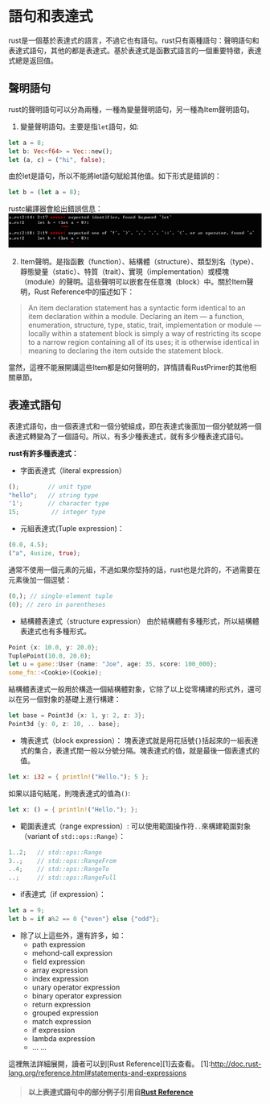 # 語句和表達式
  rust是一個基於表達式的語言，不過它也有語句。rust只有兩種語句：聲明語句和表達式語句，其他的都是表達式。基於表達式是函數式語言的一個重要特徵，表達式總是返回值。

## 聲明語句
  rust的聲明語句可以分為兩種，一種為變量聲明語句，另一種為Item聲明語句。
  1. 變量聲明語句。主要是指`let`語句，如:

  ```rust
  let a = 8;
  let b: Vec<f64> = Vec::new();
  let (a, c) = ("hi", false);
  ```
  
  由於let是語句，所以不能將let語句賦給其他值。如下形式是錯誤的：
  
  ```rust
  let b = (let a = 8);
  ```
  
  rustc編譯器會給出錯誤信息：![error](../images/function-statement-expression.png)

  2. Item聲明。是指函數（function）、結構體（structure）、類型別名（type）、靜態變量（static）、特質（trait）、實現（implementation）或模塊（module）的聲明。這些聲明可以嵌套在任意塊（block）中。關於Item聲明，Rust Reference中的描述如下：
  > An item declaration statement has a syntactic form identical to an item declaration within a module. Declaring an item — a function, enumeration, structure, type, static, trait, implementation or module — locally within a statement block is simply a way of restricting its scope to a narrow region containing all of its uses; it is otherwise identical in meaning to declaring the item outside the statement block.

  當然，這裡不能展開講這些Item都是如何聲明的，詳情請看RustPrimer的其他相關章節。

## 表達式語句
  表達式語句，由一個表達式和一個分號組成，即在表達式後面加一個分號就將一個表達式轉變為了一個語句。所以，有多少種表達式，就有多少種表達式語句。

  __rust有許多種表達式：__
  * 字面表達式（literal expression）

  ```rust
  ();        // unit type
  "hello";   // string type
  '1';       // character type
  15;         // integer type
  ```

  * 元組表達式(Tuple expression)：

  ```rust
  (0.0, 4.5);
  ("a", 4usize, true);
  ```
  
  通常不使用一個元素的元組，不過如果你堅持的話，rust也是允許的，不過需要在元素後加一個逗號：
  
  ```rust
  (0,); // single-element tuple
  (0); // zero in parentheses
  ```

  * 結構體表達式（structure expression）
  由於結構體有多種形式，所以結構體表達式也有多種形式。
  
  ```rust
  Point {x: 10.0, y: 20.0};
  TuplePoint(10.0, 20.0);
  let u = game::User {name: "Joe", age: 35, score: 100_000};
  some_fn::<Cookie>(Cookie);
  ```
  
  結構體表達式一般用於構造一個結構體對象，它除了以上從零構建的形式外，還可以在另一個對象的基礎上進行構建：
  
  ```rust
  let base = Point3d {x: 1, y: 2, z: 3};
  Point3d {y: 0, z: 10, .. base};
  ```

  * 塊表達式（block expression）：
  塊表達式就是用花括號`{}`括起來的一組表達式的集合，表達式間一般以分號分隔。塊表達式的值，就是最後一個表達式的值。
  
  ```rust
  let x: i32 = { println!("Hello."); 5 };
  ```
  
  如果以語句結尾，則塊表達式的值為`()`:
  
  ```rust
  let x: () = { println!("Hello."); };
  ```

  * 範圍表達式（range expression）:
  可以使用範圍操作符`..`來構建範圍對象（variant of `std::ops::Range`）：
  
  ```rust
  1..2;   // std::ops::Range
  3..;    // std::ops::RangeFrom
  ..4;    // std::ops::RangeTo
  ..;     // std::ops::RangeFull
  ```

  * if表達式（if expression）：

  ```rust
  let a = 9;
  let b = if a%2 == 0 {"even"} else {"odd"};
  ```

  * 除了以上這些外，還有許多，如：
    + path expression
    + mehond-call expression
    + field expression
    + array expression
    + index expression
    + unary operator expression
    + binary operator expression
    + return expression
    + grouped expression
    + match expression
    + if expression
    + lambda expression
    + ... ...

  這裡無法詳細展開，讀者可以到[Rust Reference][1]去查看。
  [1]:http://doc.rust-lang.org/reference.html#statements-and-expressions

> #### 以上表達式語句中的部分例子引用自[Rust Reference][ref]
  [ref]:http://doc.rust-lang.org/reference.html
